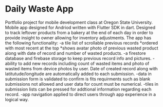 # Daily Waste App

Portfolio project for mobile development class at Oregon State University. Mobile app designed for Andriod written with Flutter SDK in dart.  Designed to track leftover products from a bakery at the end of each day in order to provide insight to owner allowing for inventory adjustments. 
The app has the following functionality:
  -a tile list of scrollable previous records
    *ordered with most recent at the top
    *shows avatar photo of previous wasted product along with date of record and number of wasted products.
  -a firestore database and firebase storage to keep previous record info and pictures.
  -ability to add new records including count of wasted items and photo of wasted items from device photos by user.  Date of created record along with 
    latitutude/longitude are automatically added to each submission.
  -data in submission form is validated to confirm is fits requirments such as blank submissions not allowed and user data for count must be numerical.
  -tiles in submission lists can be pressed for addtional information regarding each record.
  -app navigation applied to direct users through app experience in a logical way. 
